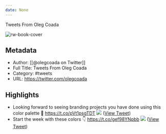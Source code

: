 ```yaml
---
date: None
---
```

Tweets From Oleg Coada

![rw-book-cover](https://pbs.twimg.com/profile_images/1764968446477955072/VKYncUTE.jpg)

## Metadata
- Author: [[@olegcoada on Twitter]]
- Full Title: Tweets From Oleg Coada
- Category: #tweets
- URL: https://twitter.com/olegcoada

## Highlights
- Looking forward to seeing branding projects you have done using this color palette 🎨 https://t.co/pVt1psgTDT
  ![](https://pbs.twimg.com/media/F9cJ9xpWMAA4ejF.jpg) ([View Tweet](https://twitter.com/olegcoada/status/1717852791228469280))
- Start the week with these colors 👇 https://t.co/gef98YNpbb
  ![](https://pbs.twimg.com/media/F9q_X0MWMAA_zFS.png) ([View Tweet](https://twitter.com/olegcoada/status/1718896639379636575))
